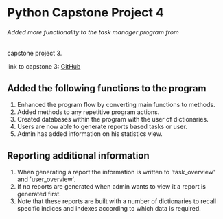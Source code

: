 # Python Capstone Project 4
###### Added more functionality to the task manager program from
capstone project 3.

link to capstone 3: [GitHub](https://github.com/pavlovskhat/python_capstone_3)

## Added the following functions to the program
1. Enhanced the program flow by converting main functions to methods.
2. Added methods to any repetitive program actions.
3. Created databases within the program with the user of dictionaries.
4. Users are now able to generate reports based tasks or user.
5. Admin has added information on his statistics view.

## Reporting additional information
1. When generating a report the information is written to 'task_overview'
and 'user_overview'.
2. If no reports are generated when admin wants to view it a report is
generated first.
3. Note that these reports are built with a number of dictionaries to recall
specific indices and indexes according to which data is required.
